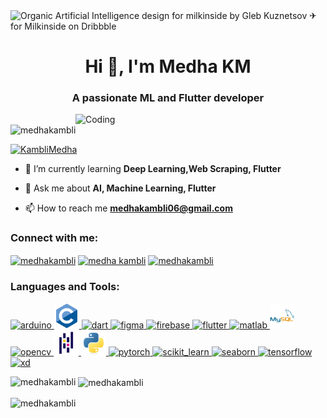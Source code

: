 <img src="https://cdn.dribbble.com/users/32512/screenshots/4787574/light_ai_design_by_gleb.gif" jsaction="load:XAeZkd;" jsname="HiaYvf" class="n3VNCb KAlRDb" alt="Organic Artificial Intelligence design for milkinside by Gleb Kuznetsov ✈  for Milkinside on Dribbble" data-noaft="1" style="width: 378.667px; height: 284px; margin: 0px;">
<h1 align="center">Hi 👋, I'm Medha KM</h1>
<h3 align="center">A passionate ML and Flutter developer</h3>
<img align="right" alt="Coding" width="400" src="https://res.cloudinary.com/practicaldev/image/fetch/s--2bZIjPGC--/c_limit%2Cf_auto%2Cfl_progressive%2Cq_66%2Cw_880/https://dev-to-uploads.s3.amazonaws.com/i/d4tvukbt5mra37cvwklk.gif">
<p align="left"> <img src="https://komarev.com/ghpvc/?username=medhakambli&label=Profile%20views&color=0e75b6&style=flat" alt="medhakambli" /> </p>

<p align="left"> <a href="https://twitter.com/KambliMedha" target="blank"><img src="https://img.shields.io/twitter/follow/KambliMedha?logo=twitter&style=for-the-badge" alt="KambliMedha" /></a> </p>

- 🌱 I’m currently learning **Deep Learning,Web Scraping, Flutter**

- 💬 Ask me about **AI, Machine Learning, Flutter**

- 📫 How to reach me **medhakambli06@gmail.com**

<h3 align="left">Connect with me:</h3>
<p align="left">
<a href="https://twitter.com/KambliMedha" target="blank"><img align="center" src="https://raw.githubusercontent.com/rahuldkjain/github-profile-readme-generator/master/src/images/icons/Social/twitter.svg" alt="medhakambli" height="30" width="40" /></a>
<a href="[https://linkedin.com/in/medha kambli](https://www.linkedin.com/in/medha-kambli-7b842b20a/)" target="blank"><img align="center" src="https://raw.githubusercontent.com/rahuldkjain/github-profile-readme-generator/master/src/images/icons/Social/linked-in-alt.svg" alt="medha kambli" height="30" width="40" /></a>
<a href="https://instagram.com/medhakambli" target="blank"><img align="center" src="https://raw.githubusercontent.com/rahuldkjain/github-profile-readme-generator/master/src/images/icons/Social/instagram.svg" alt="medhakambli" height="30" width="40" /></a>
</p>

<h3 align="left">Languages and Tools:</h3>
<p align="left"> <a href="https://www.arduino.cc/" target="_blank" rel="noreferrer"> <img src="https://cdn.worldvectorlogo.com/logos/arduino-1.svg" alt="arduino" width="40" height="40"/> </a> <a href="https://www.cprogramming.com/" target="_blank" rel="noreferrer"> <img src="https://raw.githubusercontent.com/devicons/devicon/master/icons/c/c-original.svg" alt="c" width="40" height="40"/> </a> <a href="https://dart.dev" target="_blank" rel="noreferrer"> <img src="https://www.vectorlogo.zone/logos/dartlang/dartlang-icon.svg" alt="dart" width="40" height="40"/> </a> <a href="https://www.figma.com/" target="_blank" rel="noreferrer"> <img src="https://www.vectorlogo.zone/logos/figma/figma-icon.svg" alt="figma" width="40" height="40"/> </a> <a href="https://firebase.google.com/" target="_blank" rel="noreferrer"> <img src="https://www.vectorlogo.zone/logos/firebase/firebase-icon.svg" alt="firebase" width="40" height="40"/> </a> <a href="https://flutter.dev" target="_blank" rel="noreferrer"> <img src="https://www.vectorlogo.zone/logos/flutterio/flutterio-icon.svg" alt="flutter" width="40" height="40"/> </a> <a href="https://www.mathworks.com/" target="_blank" rel="noreferrer"> <img src="https://upload.wikimedia.org/wikipedia/commons/2/21/Matlab_Logo.png" alt="matlab" width="40" height="40"/> </a> <a href="https://www.mysql.com/" target="_blank" rel="noreferrer"> <img src="https://raw.githubusercontent.com/devicons/devicon/master/icons/mysql/mysql-original-wordmark.svg" alt="mysql" width="40" height="40"/> </a> <a href="https://opencv.org/" target="_blank" rel="noreferrer"> <img src="https://www.vectorlogo.zone/logos/opencv/opencv-icon.svg" alt="opencv" width="40" height="40"/> </a> <a href="https://pandas.pydata.org/" target="_blank" rel="noreferrer"> <img src="https://raw.githubusercontent.com/devicons/devicon/2ae2a900d2f041da66e950e4d48052658d850630/icons/pandas/pandas-original.svg" alt="pandas" width="40" height="40"/> </a> <a href="https://www.python.org" target="_blank" rel="noreferrer"> <img src="https://raw.githubusercontent.com/devicons/devicon/master/icons/python/python-original.svg" alt="python" width="40" height="40"/> </a> <a href="https://pytorch.org/" target="_blank" rel="noreferrer"> <img src="https://www.vectorlogo.zone/logos/pytorch/pytorch-icon.svg" alt="pytorch" width="40" height="40"/> </a> <a href="https://scikit-learn.org/" target="_blank" rel="noreferrer"> <img src="https://upload.wikimedia.org/wikipedia/commons/0/05/Scikit_learn_logo_small.svg" alt="scikit_learn" width="40" height="40"/> </a> <a href="https://seaborn.pydata.org/" target="_blank" rel="noreferrer"> <img src="https://seaborn.pydata.org/_images/logo-mark-lightbg.svg" alt="seaborn" width="40" height="40"/> </a> <a href="https://www.tensorflow.org" target="_blank" rel="noreferrer"> <img src="https://www.vectorlogo.zone/logos/tensorflow/tensorflow-icon.svg" alt="tensorflow" width="40" height="40"/> </a> <a href="https://www.adobe.com/products/xd.html" target="_blank" rel="noreferrer"> <img src="https://cdn.worldvectorlogo.com/logos/adobe-xd.svg" alt="xd" width="40" height="40"/> </a> </p>

<p><img align="left" src="https://github-readme-stats.vercel.app/api/top-langs?username=medhakambli&show_icons=true&locale=en&layout=compact" alt="medhakambli" /></p>

<p>&nbsp;<img align="center" src="https://github-readme-stats.vercel.app/api?username=medhakambli&show_icons=true&locale=en" alt="medhakambli" /></p>

<p><img align="center" src="https://github-readme-streak-stats.herokuapp.com/?user=medhakambli&" alt="medhakambli" /></p>
